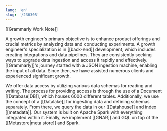 ```yaml
---
lang: 'en'
slug: '/23630B'
---
```


[[Grammarly Work Note]]

A growth engineer's primary objective is to enhance product offerings and crucial metrics by analyzing data and conducting experiments. A growth engineer's specialization is in [[back-end]] development, which includes creating integrations and data pipelines. They are consistently seeking ways to upgrade data ingestion and access it rapidly and effectively. [[Grammarly]]'s journey started with a JSON ingestion machine, enabling the input of all data. Since then, we have assisted numerous clients and experienced significant growth.

We offer data access by utilizing various data schemas for reading and writing. The process for providing access is through the use of a Document [[Database|DB]], which houses 6000 different tables. Additionally, we use the concept of a [[Datalake]] for ingesting data and defining schemas separately. From there, we query the data in our [[Datahouse]] and index [[metadata]]. Our system is built on Apache Spark with everything integrated within it. Finally, we implement [[GNAR]] and GQL on top of the [[Metastore|meta store]] and Spark.
